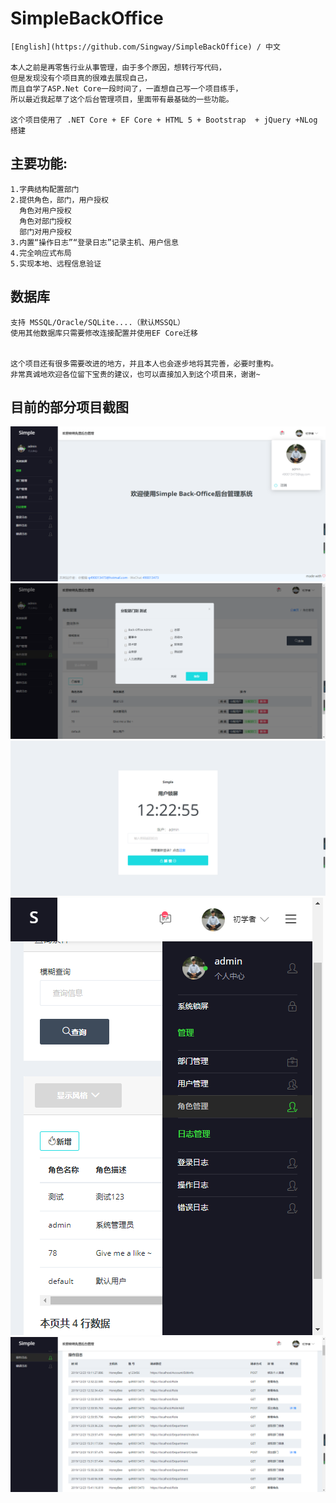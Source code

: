 # SimpleBackOffice
    
    [English](https://github.com/Singway/SimpleBackOffice) / 中文

    本人之前是再零售行业从事管理，由于多个原因，想转行写代码，
    但是发现没有个项目真的很难去展现自己，
    而且自学了ASP.Net Core一段时间了，一直想自己写一个项目练手，
    所以最近我起草了这个后台管理项目，里面带有最基础的一些功能。
    
    这个项目使用了 .NET Core + EF Core + HTML 5 + Bootstrap  + jQuery +NLog 搭建
    
  ## 主要功能:
    1.字典结构配置部门
    2.提供角色，部门，用户授权  
      角色对用户授权  
      角色对部门授权   
      部门对用户授权  
    3.内置“操作日志”“登录日志”记录主机、用户信息
    4.完全响应式布局
    5.实现本地、远程信息验证
      
  ## 数据库
    支持 MSSQL/Oracle/SQLite....（默认MSSQL）
    使用其他数据库只需要修改连接配置并使用EF Core迁移
    
    
    这个项目还有很多需要改进的地方，并且本人也会逐步地将其完善，必要时重构。
    非常真诚地欢迎各位留下宝贵的建议，也可以直接加入到这个项目来，谢谢~
    
  ## 目前的部分项目截图
  
![home](https://github.com/Singway/SimpleBackOffice/blob/master/ReadMe/home.jpg)
![roleDept](https://github.com/Singway/SimpleBackOffice/blob/master/ReadMe/roleDept.png)
![lock](https://github.com/Singway/SimpleBackOffice/blob/master/ReadMe/lock.png)
![phonePage](https://github.com/Singway/SimpleBackOffice/blob/master/ReadMe/phonePage.png)
![errorLog](https://github.com/Singway/SimpleBackOffice/blob/master/ReadMe/errorLog.png)
